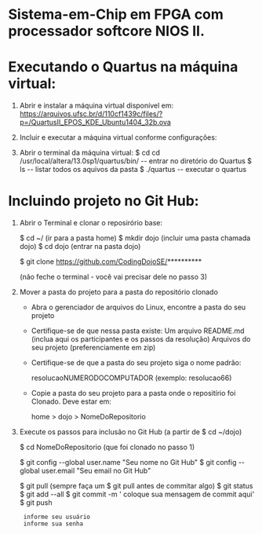 # Sistema-em-Chip em FPGA com processador softcore NIOS II.

# Executando o Quartus na máquina virtual:

1. Abrir e instalar a máquina virtual disponível em:
  https://arquivos.ufsc.br/d/110cf1439c/files/?p=/QuartusII_EPOS_KDE_Ubuntu1404_32b.ova
  
2. Incluir e executar a máquina virtual conforme configurações:

3. Abrir o terminal da máquina virtual:
  $ cd cd /usr/local/altera/13.0sp1/quartus/bin/    		-- entrar no diretório do Quartus
  $ ls                                              		-- listar todos os aquivos da pasta
  $ ./quartus                                      		-- executar o quartus


# Incluindo projeto no Git Hub:

1. Abrir o Terminal e clonar o reposirório base:

	$ cd ~/			(ir para a pasta home)
	$ mkdir dojo		(incluir uma pasta chamada dojo)
	$ cd dojo		(entrar na pasta dojo)
	
	$ git clone https://github.com/CodingDojoSE/**********

	(não feche o terminal - você vai precisar dele no passo 3)

2. Mover a pasta do projeto para a pasta do repositório clonado

	- Abra o gerenciador de arquivos do Linux, encontre a pasta do seu projeto

	- Certifique-se de que nessa pasta existe:
		Um arquivo README.md		(inclua aqui os participantes e os passos da resolução)
		Arquivos do seu projeto		(preferenciamente em zip)
	
	- Certifique-se de que a pasta do seu projeto siga o nome padrão:

		resolucaoNUMERODOCOMPUTADOR	(exemplo: resolucao66)

	- Copie a pasta do seu projeto para a pasta onde o repositírio foi Clonado. Deve estar em:

		home > dojo > NomeDoRepositorio

3. Execute os passos para inclusão no Git Hub (a partir de $ cd ~/dojo)

	$ cd NomeDoRepositorio	(que foi clonado no passo 1)

	$ git config --global user.name "Seu nome no Git Hub"
	$ git config --global user.email "Seu email no Git Hub"
	
	$ git pull		(sempre faça um $ git pull antes de commitar algo)
	$ git status
	$ git add --all
	$ git commit -m ' coloque sua mensagem de commit aqui'
	$ git push

		informe seu usuário
		informe sua senha 

		
